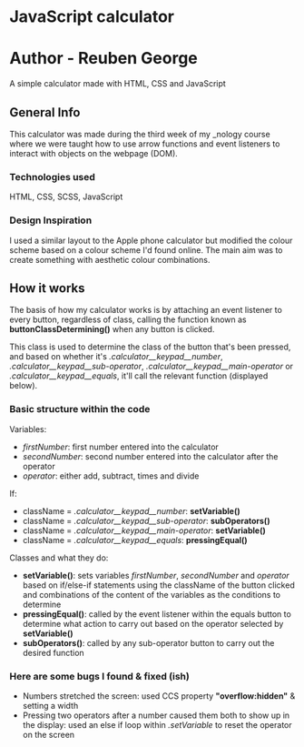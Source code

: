 # JavaScript calculator
# Author - Reuben George
A simple calculator made with HTML, CSS and JavaScript

## General Info
This calculator was made during the third week of my _nology course where we were taught how to use arrow functions and event listeners to interact with objects on the webpage (DOM).

### Technologies used
HTML, CSS, SCSS, JavaScript

### Design Inspiration
I used a similar layout to the Apple phone calculator but modified the colour scheme based on a colour scheme I'd found online. The main aim was to create something with aesthetic colour combinations.


## How it works

The basis of how my calculator works is by attaching an event listener to every button, regardless of class, calling the function known as **buttonClassDetermining()** when any button is clicked.

This class is used to determine the class of the button that's been pressed, and based on whether it's *.calculator__keypad__number*, *.calculator__keypad__sub-operator*, *.calculator__keypad__main-operator* or *.calculator__keypad__equals*, it'll call the relevant function (displayed below).

### Basic structure within the code

Variables:
- *firstNumber*: first number entered into the calculator
- *secondNumber*: second number entered into the calculator after the operator
- *operator*: either add, subtract, times and divide

If:
- className = *.calculator__keypad__number*: **setVariable()**
- className = *.calculator__keypad__sub-operator*: **subOperators()**
- className = *.calculator__keypad__main-operator*: **setVariable()**
- className = *.calculator__keypad__equals*: **pressingEqual()**

Classes and what they do:
- **setVariable()**: sets variables *firstNumber*, *secondNumber* and *operator* based on if/else-if statements using the className of the button clicked and combinations of the content of the variables as the conditions to determine 
- **pressingEqual()**: called by the event listener within the equals button to determine what action to carry out based on the operator selected by **setVariable()**
- **subOperators()**: called by any sub-operator button to carry out the desired function


### Here are some bugs I found & fixed (ish)
- Numbers stretched the screen: used CCS property **"overflow:hidden"** & setting a width
- Pressing two operators after a number caused them both to show up in the display: used an else if loop within *.setVariable* to reset the operator on the screen